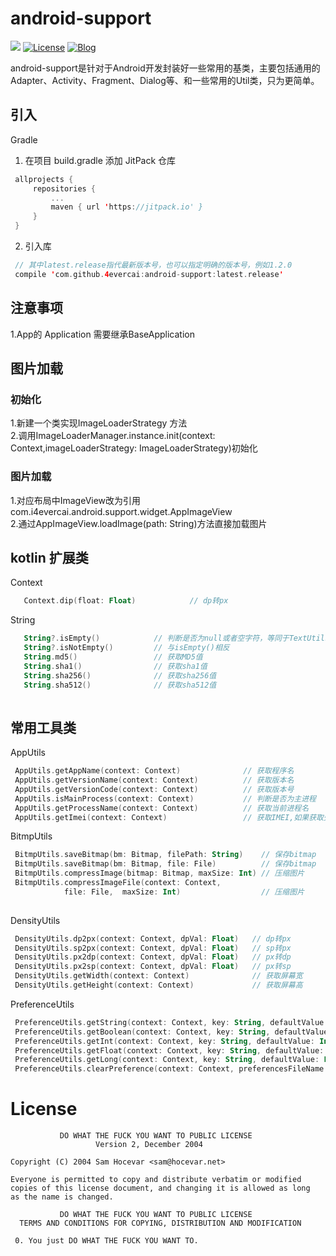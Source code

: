 # android-support

[![](https://jitpack.io/v/4evercai/android-support.svg)](https://jitpack.io/#4evercai/android-support)
[![License](https://img.shields.io/badge/license-WTFPL%202.0-blue.svg)](http://www.wtfpl.net/)
[![Blog](https://img.shields.io/badge/site-youquan.pro-9932CC.svg)](http://youquan.pro)

android-support是针对于Android开发封装好一些常用的基类，主要包括通用的Adapter、Activity、Fragment、Dialog等、和一些常用的Util类，只为更简单。
## 引入
   Gradle
   1. 在项目 build.gradle 添加 JitPack 仓库
   ```kotlin
    allprojects {
        repositories {
            ... 
            maven { url 'https://jitpack.io' }
        }
	}
```
   2. 引入库
   ```kotlin
    // 其中latest.release指代最新版本号，也可以指定明确的版本号，例如1.2.0
    compile 'com.github.4evercai:android-support:latest.release'  
```
## 注意事项
1.App的 Application 需要继承BaseApplication  

## 图片加载
### 初始化
 1.新建一个类实现ImageLoaderStrategy 方法  
 2.调用ImageLoaderManager.instance.init(context: Context,imageLoaderStrategy: ImageLoaderStrategy)初始化
 
### 图片加载
 1.对应布局中ImageView改为引用com.i4evercai.android.support.widget.AppImageView  
 2.通过AppImageView.loadImage(path: String)方法直接加载图片 

## kotlin 扩展类
Context
```kotlin
   Context.dip(float: Float)            // dp转px
```

String
```kotlin
   String?.isEmpty()            // 判断是否为null或者空字符，等同于TextUtils.isEmpty()
   String?.isNotEmpty()         // 与isEmpty()相反
   String.md5()                 // 获取MD5值
   String.sha1()                // 获取sha1值
   String.sha256()              // 获取sha256值
   String.sha512()              // 获取sha512值
   
```

## 常用工具类
 AppUtils  
```kotlin
 AppUtils.getAppName(context: Context)              // 获取程序名
 AppUtils.getVersionName(context: Context)          // 获取版本名
 AppUtils.getVersionCode(context: Context)          // 获取版本号
 AppUtils.isMainProcess(context: Context)           // 判断是否为主进程
 AppUtils.getProcessName(context: Context)          // 获取当前进程名
 AppUtils.getImei(context: Context)                 // 获取IMEI,如果获取失败，则会自动生成UUID返回
```
BitmpUtils
```kotlin
 BitmpUtils.saveBitmap(bm: Bitmap, filePath: String)    // 保存bitmap
 BitmpUtils.saveBitmap(bm: Bitmap, file: File)          // 保存bitmap
 BitmpUtils.compressImage(bitmap: Bitmap, maxSize: Int) // 压缩图片
 BitmpUtils.compressImageFile(context: Context, 
            file: File,  maxSize: Int)                  // 压缩图片
 
```
DensityUtils
```kotlin
 DensityUtils.dp2px(context: Context, dpVal: Float)   // dp转px
 DensityUtils.sp2px(context: Context, dpVal: Float)   // sp转px
 DensityUtils.px2dp(context: Context, dpVal: Float)   // px转dp
 DensityUtils.px2sp(context: Context, dpVal: Float)   // px转sp
 DensityUtils.getWidth(context: Context)              // 获取屏幕宽
 DensityUtils.getHeight(context: Context)             // 获取屏幕高
```
PreferenceUtils
```kotlin
 PreferenceUtils.getString(context: Context, key: String, defaultValue: String)
 PreferenceUtils.getBoolean(context: Context, key: String, defaultValue: Boolen)
 PreferenceUtils.getInt(context: Context, key: String, defaultValue: Int)
 PreferenceUtils.getFloat(context: Context, key: String, defaultValue: Float)
 PreferenceUtils.getLong(context: Context, key: String, defaultValue: Long)
 PreferenceUtils.clearPreference(context: Context, preferencesFileName: String) 
```
# License
               DO WHAT THE FUCK YOU WANT TO PUBLIC LICENSE
                       Version 2, December 2004
    
    Copyright (C) 2004 Sam Hocevar <sam@hocevar.net>
    
    Everyone is permitted to copy and distribute verbatim or modified
    copies of this license document, and changing it is allowed as long
    as the name is changed.
    
               DO WHAT THE FUCK YOU WANT TO PUBLIC LICENSE
      TERMS AND CONDITIONS FOR COPYING, DISTRIBUTION AND MODIFICATION
    
     0. You just DO WHAT THE FUCK YOU WANT TO.

